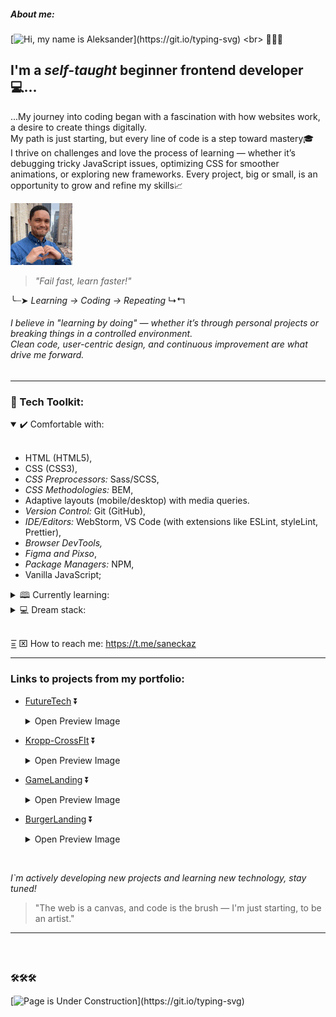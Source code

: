##### About me:
[![Hi, my name is Aleksander](https://readme-typing-svg.demolab.com?font=Fira+Code&weight=600&size=27&pause=10000&color=6384FF&repeat=false&width=670&lines=+Hi%2C+my+name+is+Aleksander!)](https://git.io/typing-svg) <br>
💨💨💨
## I'm a *self-taught* beginner frontend developer💻... <br> 
...My journey into coding began with a fascination with how websites work, a desire to create things digitally. <br> My path is just starting, but every line of code is a step toward mastery🎓 <br>
I thrive on challenges and love the process of learning — whether it’s debugging tricky JavaScript issues, optimizing CSS for smoother animations, or exploring new frameworks. Every project, big or small, is an opportunity to grow and refine my skills📈

![](assets/miniman.png) 
> *"Fail fast, learn faster!"*



╰┈➤ *Learning → Coding → Repeating* ↳↰ <br>
###### I believe in "learning by doing" — whether it’s through personal projects or breaking things in a controlled environment. <br> Clean code, user-centric design, and continuous improvement are what drive me forward.
<hr>

### **🔧 Tech Toolkit:**  
<details open>
<summary> ✔️ Comfortable with: </summary> <br>

  - HTML (HTML5),
  - CSS (CSS3),
  - *CSS Preprocessors:* Sass/SCSS, 
  - *CSS Methodologies:* BEM,
  - Adaptive layouts (mobile/desktop) with media queries.   
  - *Version Control:* Git (GitHub),
  - *IDE/Editors:* WebStorm, VS Code (with extensions like ESLint, styleLint, Prettier),
  - *Browser DevTools,*  
  - *Figma and Pixso*,
  - *Package Managers:* NPM,
  - Vanilla JavaScript;
</details>

<details>
<summary> 🕮 Currently learning: </summary> <br>
  
  - Accessibility,
  - JSX (JavaScript XML) for React,
  - *Build Tools:* Vite and Webpack,
  - Minista,
</details>
<details>
<summary> 💻 Dream stack: </summary><br>
  
  - React, Next.js,
  - CSS Frameworks: Bootstrap, TailwindCSS,
  - Some Libraries,
  - CMS and PHP,
  - __and a lot more...__
</details>


<br>

=͟͟͞͞ ⌧ How to reach me: https://t.me/saneckaz 

<hr>

### Links to projects from my portfolio:

 - [FutureTech](https://github.com/Alexan0103/FutureTech) ⏬
    <details>
      <summary> Open Preview Image</summary><br>
  
   ![](assets/FutureTech__image.png)
   
    </details>

 - [Kropp-CrossFIt](https://github.com/Alexan0103/Kropp-CrossFIt) ⏬
    <details>
      <summary> Open Preview Image</summary><br>
  
   ![](assets/CrossFit__image.png)

    </details>
   
 - [GameLanding](https://github.com/Alexan0103/GameLanding) ⏬
    <details>
      <summary> Open Preview Image</summary><br>
  
    ![](assets/GameLanding__image.png)

    </details>
   


 - [BurgerLanding](https://github.com/Alexan0103/BurgerLanding) ⏬
    <details>
      <summary> Open Preview Image</summary><br>
  
   ![](assets/BurgerLanding__image.png)

    </details>
   

<br>

   _I`m actively developing new projects and learning new technology, stay tuned!_
   >"The web is a canvas, and code is the brush — I'm just starting, to be an artist."
   ---  
   
<br>   
<br>  

__🛠️🛠️🛠️__

  [![Page is Under Construction](https://readme-typing-svg.demolab.com?font=Fira+Code&duration=15000&pause=10000&color=FF931E&width=670&lines=Page+is++Under+construction...)](https://git.io/typing-svg)
